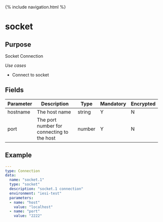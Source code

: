 {% include navigation.html %}
# socket
## Purpose
Socket Connection

*Use cases*
* Connect to socket

## Fields

|Parameter|Description|Type|Mandatory|Encrypted|
|---------|-----------|----|---------|---------|
|hostname|The host name|string|Y|N|
|port|The port number for connecting to the host|number|Y|N|        


## Example
```yaml
---
type: Connection
data:
  name: "socket.1"
  type: "socket"
  description: "socket.1 connection"
  environment: "iesi-test"
  parameters:
  - name: "host"
    value: "localhost"
  - name: "port"
    value: "2222"
```
